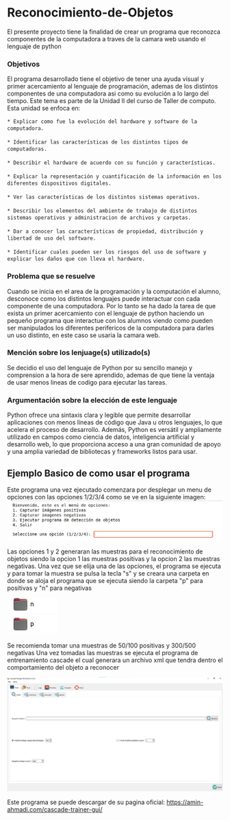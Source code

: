 # Reconocimiento-de-Objetos
El presente proyecto tiene la finalidad de crear un programa que reconozca componentes de la computadora a traves de la camara web usando el lenguaje de python

### Objetivos
El programa desarrollado tiene el objetivo de tener una ayuda visual y primer acercamiento al lenguaje de programación, ademas de los distintos componentes de una computadora asi como su evolución a lo largo del tiempo. Este tema es parte de la Unidad II del curso de Taller de computo. Esta unidad se enfoca en:

    * Explicar como fue la evolución del hardware y software de la computadora.

    * Identificar las características de los distintos tipos de computadoras.

    * Describir el hardware de acuerdo con su función y características.

    * Explicar la representación y cuantificación de la información en los diferentes dispositivos digitales.

    * Ver las características de los distintos sistemas operativos.

    * Describir los elementos del ambiente de trabajo de distintos sistemas operativos y administracion de archivos y carpetas.

    * Dar a conocer las características de propiedad, distribución y libertad de uso del software.

    * Identificar cuales pueden ser los riesgos del uso de software y explicar los daños que con lleva el hardware.

### Problema que se resuelve 
Cuando se inicia en el area de la programación y la computación el alumno, desconoce como los distintos lenguajes puede interactuar con cada componente de una computadora. Por lo tanto se ha dado la tarea de que exista un primer acercamiento con el lenguaje de python haciendo un pequeño programa que interactue con los 
alumnos viendo como pueden ser manipulados los diferentes perifericos de la computadora para darles un uso distinto, en este caso se usaria la camara web.

### Mención sobre los lenjuage(s) utilizado(s)
Se decidio el uso del lenguaje de Python por su sencillo manejo y comprension a la hora de sere aprendido, ademas de que tiene la ventaja de usar menos lineas de
codigo para ejecutar las tareas.

### Argumentación sobre la elección de este lenguaje
Python ofrece una sintaxis clara y legible que permite desarrollar aplicaciones con menos líneas de código que Java u otros lenguajes, lo que acelera el proceso de desarrollo. Además, Python es versátil y ampliamente utilizado en campos como ciencia de datos, inteligencia artificial y desarrollo web, lo que proporciona acceso a una gran comunidad de apoyo y una amplia variedad de bibliotecas y frameworks listos para usar.

## Ejemplo Basico de como usar el programa
Este programa una vez ejecutado comenzara por desplegar un menu de opciones con las opciones 1/2/3/4 como se ve en la siguiente imagen:
![](https://github.com/EricSL01/Reconocimiento-de-Objetos/blob/f5b425b2eeb90433a5ef980ac72c2153c293fd46/1.jpeg)

Las opciones 1 y 2 generaran las muestras para el reconocimiento de objetos siendo la opcion 1 las muestras positivas y la opcion 2 las muestras negativas.
Una vez que se elija una de las opciones, el programa se ejecuta y para tomar la muestra se pulsa la tecla "s" y se creara una carpeta en donde se aloja el 
programa que se ejecuta siendo la carpeta "p" para positivas y "n" para negativas

![](https://github.com/EricSL01/Reconocimiento-de-Objetos/blob/5e422cd1077fd816dd416c960a0362574975220d/2.jpeg)

Se recomienda tomar una muestras de 50/100 positivas y 300/500 negativas
Una vez tomadas las muestras se ejecuta el programa de entrenamiento cascade el cual generara un archivo xml que tendra dentro el comportamiento del objeto a
reconocer

![](https://github.com/EricSL01/Reconocimiento-de-Objetos/blob/01805950fdc7daf8dbc74116369536e4baecb0d6/3.jpeg)

Este programa se puede descargar de su pagina oficial: https://amin-ahmadi.com/cascade-trainer-gui/



